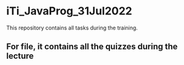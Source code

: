 # iTi_JavaProg_31Jul2022
This repository contains all tasks during the training.

## For  file, it contains all the quizzes during the lecture
